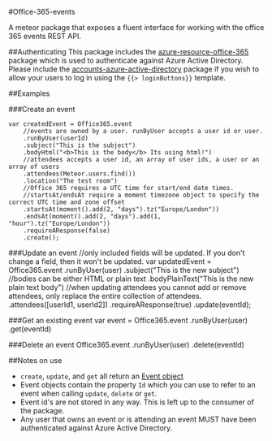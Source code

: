 #Office-365-events

A meteor package that exposes a fluent interface for working with the office 365 events REST API.

##Authenticating
This package includes the [azure-resource-office-365](https://atmospherejs.com/wiseguyeh/azure-resource-office-365) package which is used to authenticate against Azure Active Directory.
Please include the [accounts-azure-active-directory](https://atmospherejs.com/wiseguyeh/accounts-azure-active-directory) package if you wish to allow your users to log in using the `{{> loginButtons}}` template.

##Examples

###Create an event

    var createdEvent = Office365.event
        //events are owned by a user. runByUser accepts a user id or user.
        .runByUser(userId)
        .subject("This is the subject")
        .bodyHtml("<b>This is the body</b> Its using html!")
        //attendees accepts a user id, an array of user ids, a user or an array of users
        .attendees(Meteor.users.find())
        .location("The test room")
        //Office 365 requires a UTC time for start/end date times.
        //startsAt/endsAt require a moment timezone object to specify the correct UTC time and zone offset
        .startsAt(moment().add(2, "days").tz("Europe/London"))
        .endsAt(moment().add(2, "days").add(1, "hour").tz("Europe/London"))
        .requireAResponse(false)
        .create();

###Update an event
    //only included fields will be updated. If you don't change a field, then it won't be updated.
    var updatedEvent = Office365.event
        .runByUser(user)
        .subject("This is the new subject")
        //bodies can be either HTML or plain text
        .bodyPlainText("This is the new plain text body")
        //when updating attendees you cannot add or remove attendees, only replace the entire collection of attendees.
        .attendees([userId1, userId2])
        .requireAResponse(true)
        .update(eventId);

###Get an existing event
    var event = Office365.event
        .runByUser(user)
        .get(eventId)

###Delete an event
    Office365.event
        .runByUser(user)
        .delete(eventId)


##Notes on use
 - `create`, `update`, and `get` all return an [Event object](https://msdn.microsoft.com/office/office365/APi/complex-types-for-mail-contacts-calendar#EventResource)
 - Event objects contain the property `Id` which you can use to refer to an event when calling `update`, `delete` or `get`.
 - Event id's are not stored in any way. This is left up to the consumer of the package.
 - Any user that owns an event or is attending an event MUST have been authenticated against Azure Active Directory.





